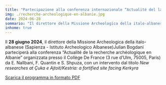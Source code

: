 ```yaml
---
title: "Partecipazione alla conferenza internazionale “Actualité del la recherche archéologique en Albanie”"
img: ./recherche-archeologique-en-albanie.jpg
date: 2024-06-28
sommario: "Il direttore della Missione Archeologica della italo-albanese (Sapienza - Istituto Archeologico Albanese)Julian Bogdani parteciperà alla conferenza “Actualité de la recherche archéologique en Albanie” organizzata da E. Nallbani, F. Quantin e S. Shpuza"
inhome: true
---
```



Il **28 giugno 2024**, il direttore della Missione Archeologica della italo-albanese (Sapienza - Istituto Archeologico Albanese)Julian Bogdani parteciperà alla conferenza “Actualité de la recherche archéologique en Albanie” organizzata presso il Collège De France (3 rue d’Ulm, 75005, Paris) da E. Nallbani, F. Quantin e S. Shpuza, con un intervento dal titolo _New researches at Çuka e Ajtoit/Kestria: a fortified site facing Kerkyra_


[Scarica il programma in formato PDF](./programme-recherche-archeologique-en-albanie.pdf)